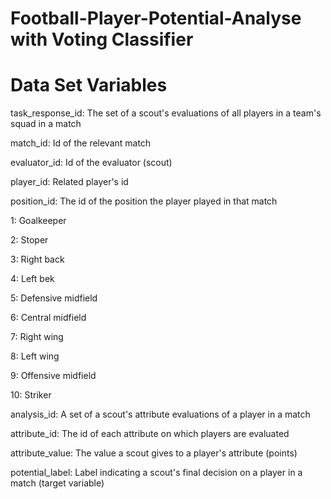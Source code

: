 # Football-Player-Potential-Analyse with Voting Classifier
# Data Set Variables
task_response_id: The set of a scout's evaluations of all players in a team's squad in a match

match_id: Id of the relevant match

evaluator_id: Id of the evaluator (scout)

player_id: Related player's id

position_id: The id of the position the player played in that match

1: Goalkeeper

2: Stoper

3: Right back

4: Left bek

5: Defensive midfield

6: Central midfield

7: Right wing

8: Left wing

9: Offensive midfield

10: Striker

analysis_id: A set of a scout's attribute evaluations of a player in a match

attribute_id: The id of each attribute on which players are evaluated

attribute_value: The value a scout gives to a player's attribute (points)

potential_label: Label indicating a scout's final decision on a player in a match (target variable)
